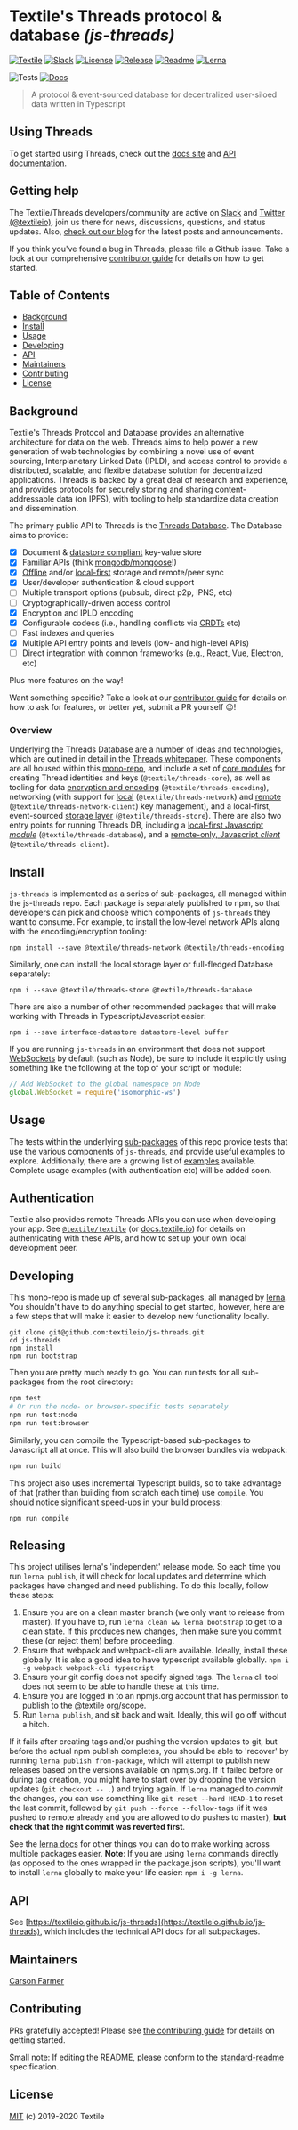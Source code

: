 # Textile's Threads protocol & database _(js-threads)_

[![Textile](https://img.shields.io/badge/made%20by-Textile-informational.svg)](https://textile.io)
[![Slack](https://img.shields.io/badge/slack-slack.textile.io-informational.svg)](https://slack.textile.io)
[![License](https://img.shields.io/github/license/textileio/js-threads.svg)](./LICENSE)
[![Release](https://img.shields.io/github/release/textileio/js-threads.svg)](https://github.com/textileio/js-threads/releases/latest)
[![Readme](https://img.shields.io/badge/readme-OK-green.svg)](https://github.com/RichardLitt/standard-readme)
[![Lerna](https://img.shields.io/badge/monorepo-lerna-cc00ff.svg)](https://lerna.js.org/)

![Tests](https://github.com/textileio/js-threads/workflows/Test/badge.svg)
[![Docs](https://github.com/textileio/js-threads/workflows/Docs/badge.svg)](https://textileio.github.io/js-threads)

> A protocol & event-sourced database for decentralized user-siloed data written in Typescript

## Using Threads

To get started using Threads, check out the [docs site](https://docs.textile.io/) and [API documentation](https://textileio.github.io/js-threads).

## Getting help

The Textile/Threads developers/community are active on [Slack](https://slack.textile.io/) and [Twitter (@textileio)](https://twitter.com/textileio), join us there for news, discussions, questions, and status updates. Also, [check out our blog](https://blog.textile.io) for the latest posts and announcements.

If you think you've found a bug in Threads, please file a Github issue. Take a look at our comprehensive [contributor guide](#contributing) for details on how to get started.

## Table of Contents

- [Background](#background)
- [Install](#install)
- [Usage](#usage)
- [Developing](#developing)
- [API](#api)
- [Maintainers](#maintainers)
- [Contributing](#contributing)
- [License](#license)

## Background

Textile's Threads Protocol and Database provides an alternative architecture for data on the web. Threads aims to help power a new generation of web technologies by combining a novel use of event sourcing, Interplanetary Linked Data (IPLD), and access control to provide a distributed, scalable, and flexible database solution for decentralized applications. Threads is backed by a great deal of research and experience, and provides protocols for securely storing and sharing content-addressable data (on IPFS), with tooling to help standardize data creation and dissemination.

The primary public API to Threads is the [Threads Database](./packages/database). The Database aims to provide:

- [x] Document & [datastore compliant](https://github.com/ipfs/js-datastore-level) key-value store
- [x] Familiar APIs (think [mongodb/mongoose](https://mongoosejs.com)!)
- [x] [Offline](http://offlinefirst.org) and/or [local-first](https://www.inkandswitch.com/local-first.html) storage and remote/peer sync
- [x] User/developer authentication & cloud support
- [ ] Multiple transport options (pubsub, direct p2p, IPNS, etc)
- [ ] Cryptographically-driven access control
- [x] Encryption and IPLD encoding
- [x] Configurable codecs (i.e., handling conflicts via [CRDTs](https://en.wikipedia.org/wiki/Conflict-free_replicated_data_type) etc)
- [ ] Fast indexes and queries
- [x] Multiple API entry points and levels (low- and high-level APIs)
- [ ] Direct integration with common frameworks (e.g., React, Vue, Electron, etc)

Plus more features on the way!

Want something specific? Take a look at our [contributor guide](#contributing) for details on how to ask for features, or better yet, submit a PR yourself :wink:!

### Overview

Underlying the Threads Database are a number of ideas and technologies, which are outlined in detail in the [Threads whitepaper](https://github.com/textileio/papers). These components are all housed within this [mono-repo](https://en.wikipedia.org/wiki/Monorepo), and include a set of [core modules](./packages/core) for creating Thread identities and keys (`@textile/threads-core`), as well as tooling for data [encryption and encoding](./packages/encoding) (`@textile/threads-encoding`), networking (with support for [local](./packages/network) (`@textile/threads-network`) and [remote](./packages/network-client) (`@textile/threads-network-client`) key management), and a local-first, event-sourced [storage layer](./packages/store) (`@textile/threads-store`). There are also two entry points for running Threads DB, including a [local-first Javascript _module_](./packages/database) (`@textile/threads-database`), and a [remote-only, Javascript _client_](./packages/client) (`@textile/threads-client`).

## Install

`js-threads` is implemented as a series of sub-packages, all managed within the js-threads repo. Each package is separately published to npm, so that developers can pick and choose which components of `js-threads` they want to consume. For example, to install the low-level network APIs along with the encoding/encryption tooling:

```shell script
npm install --save @textile/threads-network @textile/threads-encoding
```

Similarly, one can install the local storage layer or full-fledged Database separately:

```shell script
npm i --save @textile/threads-store @textile/threads-database
``` 

There are also a number of other recommended packages that will make working with Threads in Typescript/Javascript easier:

```shell script
npm i --save interface-datastore datastore-level buffer 
```

If you are running `js-threads` in an environment that does not support [WebSockets](https://developer.mozilla.org/en-US/docs/Web/API/WebSockets_API) by default (such as Node), be sure to include it explicitly using something like the following at the top of your script or module:

```javascript
// Add WebSocket to the global namespace on Node
global.WebSocket = require('isomorphic-ws')
```

## Usage

The tests within the underlying [sub-packages](https://github.com/textileio/js-threads/tree/master/packages) of this repo provide tests that use the various components of `js-threads`, and provide useful examples to explore. Additionally, there are a growing list of [examples](https://github.com/textileio/js-examples) available. Complete usage examples (with authentication etc) will be added soon.

## Authentication

Textile also provides remote Threads APIs you can use when developing your app. See [`@textile/textile`](https://github.com/textileio/js-textile) (or [docs.textile.io](https://docs.textile.io)) for details on authenticating with these APIs, and how to set up your own local development peer.

## Developing

This mono-repo is made up of several sub-packages, all managed by [lerna](https://github.com/lerna/lerna). You shouldn't have to do anything special to get started, however, here are a few steps that will make it easier to develop new functionality locally.

```shell script
git clone git@github.com:textileio/js-threads.git
cd js-threads
npm install
npm run bootstrap
```

Then you are pretty much ready to go. You can run tests for all sub-packages from the root directory:

```bash
npm test
# Or run the node- or browser-specific tests separately
npm run test:node
npm run test:browser
```

Similarly, you can compile the Typescript-based sub-packages to Javascript all at once. This will also build the browser bundles via webpack:

```bash
npm run build
```

This project also uses incremental Typescript builds, so to take advantage of that (rather than building from scratch each time) use `compile`. You should notice significant speed-ups in your build process:

```shell script
npm run compile
```

## Releasing

This project utilises lerna's 'independent' release mode. So each time you run `lerna publish`, it will check for local updates and determine which packages have changed and need publishing. To do this locally, follow these steps:

1. Ensure you are on a clean master branch (we only want to release from master). If you have to, run `lerna clean && lerna bootstrap` to get to a clean state. If this produces new changes, then make sure you commit these (or reject them) before proceeding.
2. Ensure that webpack and webpack-cli are available. Ideally, install these globally. It is also a good idea to have typescript available globally. `npm i -g webpack webpack-cli typescript`
3. Ensure your git config does not specify signed tags. The `lerna` cli tool does not seem to be able to handle these at this time.
4. Ensure you are logged in to an npmjs.org account that has permission to publish to the @textile org/scope.
5. Run `lerna publish`, and sit back and wait. Ideally, this will go off without a hitch.

If it fails after creating tags and/or pushing the version updates to git, but before the actual npm publish completes, you should be able to 'recover' by running `lerna publish from-package`, which will attempt to publish new releases based on the versions available on npmjs.org. If it failed before or during tag creation, you might have to start over by dropping the version updates (`git checkout -- .`) and trying again. If `lerna` managed to _commit_ the changes, you can use something like `git reset --hard HEAD~1` to reset the last commit, followed by `git push --force --follow-tags` (if it was pushed to remote already and you are allowed to do pushes to master), **but check that the right commit was reverted first**.

See the [lerna docs](https://github.com/lerna/lerna#what-can-lerna-do) for other things you can do to make working across multiple packages easier. **Note**: If you are using `lerna` commands directly (as opposed to the ones wrapped in the package.json scripts), you'll want to install `lerna` globally to make your life easier: `npm i -g lerna`.

## API

See [https://textileio.github.io/js-threads](https://textileio.github.io/js-threads), which includes the technical API docs for all subpackages. 

## Maintainers

[Carson Farmer](https://github.com/carsonfarmer)

## Contributing

PRs gratefully accepted! Please see [the contributing guide](./CONTRIBUTING.md) for details on getting started.

Small note: If editing the README, please conform to the [standard-readme](https://github.com/RichardLitt/standard-readme) specification.

## License

[MIT](./LICENSE) (c) 2019-2020 Textile
